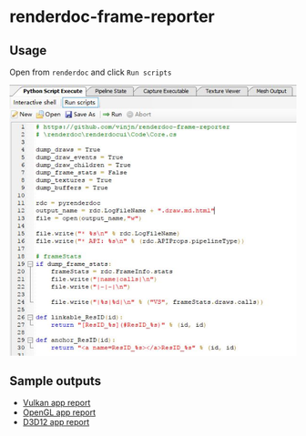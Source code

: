 # renderdoc-frame-reporter

## Usage

Open from `renderdoc` and click `Run scripts`

![](https://raw.githubusercontent.com/vinjn/renderdoc-frame-reporter/master/doc/screen-shot.jpg)

## Sample outputs
* [Vulkan app report](https://vinjn.github.io/renderdoc-frame-reporter/sample-outputs/Vulkan_cube_2017.06.03_13.29.03_frame73.rdc.draw.md.html)
* [OpenGL app report](https://vinjn.github.io/renderdoc-frame-reporter/sample-outputs/OpenGL_RenderDog_2017.06.03_13.28.00_frame152.rdc.draw.md.html)
* [D3D12 app report](https://vinjn.github.io/renderdoc-frame-reporter/sample-outputs/D3D12_ModelViewer_2017.06.03_11.36.05_frame380.rdc.md.html)
